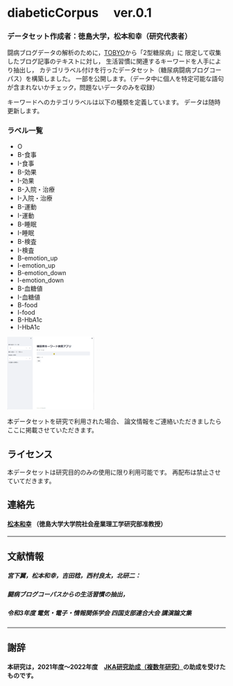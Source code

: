 # diabeticCorpus 　ver.0.1
### データセット作成者：徳島大学，松本和幸（研究代表者）

闘病ブログデータの解析のために，[TOBYO](https://www.tobyo.jp/)から「2型糖尿病」に
限定して収集したブログ記事のテキストに対し，
生活習慣に関連するキーワードを人手により抽出し，
カテゴリラベル付けを行ったデータセット（糖尿病闘病ブログコーパス）を構築しました。
一部を公開します。（データ中に個人を特定可能な語句が含まれないかチェック，問題ないデータのみを収録）

キーワードへのカテゴリラベルは以下の種類を定義しています。
データは随時更新します。

### ラベル一覧
- O
- B-食事
- I-食事
- B-効果
- I-効果
- B-入院・治療
- I-入院・治療
- B-運動
- I-運動
- B-睡眠
- I-睡眠
- B-検査
- I-検査
- B-emotion_up
- I-emotion_up
- B-emotion_down
- I-emotion_down
- B-血糖値
- I-血糖値
- B-food
- I-food
- B-HbA1c
- I-HbA1c

<img src="images/diabeticSysDemo20220612.gif" width=200>

本データセットを研究で利用された場合、
論文情報をご連絡いただきましたらここに掲載させていただきます。

## ライセンス
本データセットは研究目的のみの使用に限り利用可能です。
再配布は禁止させていてだきます。

## 連絡先
#### [松本和幸](matumoto@is.tokushima-u.ac.jp) （徳島大学大学院社会産業理工学研究部准教授）

-----------

## 文献情報
##### 宮下翼，松本和幸，吉田稔，西村良太，北研二：　
##### 闘病ブログコーパスからの生活習慣の抽出，
##### 令和3年度 電気・電子・情報関係学会 四国支部連合大会 講演論文集

-----------

## 謝辞
#### 本研究は，2021年度～2022年度　[JKA研究助成（複数年研究）](https://hojo.keirin-autorace.or.jp/)の助成を受けたものです。

